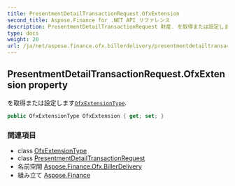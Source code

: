 ```yaml
---
title: PresentmentDetailTransactionRequest.OfxExtension
second_title: Aspose.Finance for .NET API リファレンス
description: PresentmentDetailTransactionRequest 財産. を取得または設定しますOfxExtensionType.
type: docs
weight: 20
url: /ja/net/aspose.finance.ofx.billerdelivery/presentmentdetailtransactionrequest/ofxextension/
---
```

## PresentmentDetailTransactionRequest.OfxExtension property

を取得または設定します[`OfxExtensionType`](../../../aspose.finance.ofx/ofxextensiontype/).

```csharp
public OfxExtensionType OfxExtension { get; set; }
```

### 関連項目

* class [OfxExtensionType](../../../aspose.finance.ofx/ofxextensiontype/)
* class [PresentmentDetailTransactionRequest](../)
* 名前空間 [Aspose.Finance.Ofx.BillerDelivery](../../presentmentdetailtransactionrequest/)
* 組み立て [Aspose.Finance](../../../)


